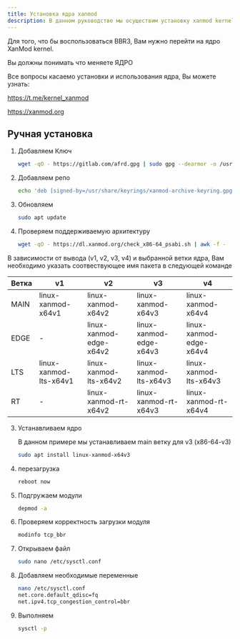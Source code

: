 ```yaml
---
title: Установка ядра xanmod
description: В данном руководстве мы осуществим установку xanmod kernel
---
```


Для того, что бы воспользоваться BBR3, Вам нужно перейти на ядро XanMod kernel.


Вы должны понимать что меняете ЯДРО



Все вопросы касаемо установки и использования ядра, Вы можете узнать:

https://t.me/kernel_xanmod

https://xanmod.org



## Ручная установка
1. Добавляем Ключ
	```bash
	wget -qO - https://gitlab.com/afrd.gpg | sudo gpg --dearmor -o /usr/share/keyrings/xanmod-archive-keyring.gpg
	``` 
2. Добавляем репо
	```bash
	echo 'deb [signed-by=/usr/share/keyrings/xanmod-archive-keyring.gpg] http://deb.xanmod.org releases main' | sudo tee /etc/apt/sources.list.d/xanmod-release.list
	``` 
3. Обновляем 
	```bash
	sudo apt update 
	``` 
4. Проверяем поддерживаемую архитектуру

	```bash
	wget -qO - https://dl.xanmod.org/check_x86-64_psabi.sh | awk -f -
	``` 
</Steps>
В зависимости от вывода (v1, v2, v3, v4) и выбранной ветки ядра, Вам необходимо указать соотвествующее имя пакета в следующей команде

| Ветка | v1				|v2|v3|v4|
| ----- | ------------------ | ------------------ | ------------------ | ------------------ |
| MAIN | linux-xanmod-x64v1 | linux-xanmod-x64v2 | linux-xanmod-x64v3 | linux-xanmod-x64v4 |
| EDGE | -					 | linux-xanmod-edge-x64v2 | linux-xanmod-edge-x64v3 | linux-xanmod-edge-x64v4 |
| LTS |  linux-xanmod-lts-x64v1 | linux-xanmod-lts-x64v2 | linux-xanmod-lts-x64v3 | linux-xanmod-lts-x64v3 |
| RT | - | linux-xanmod-rt-x64v2 | linux-xanmod-rt-x64v3 | linux-xanmod-rt-x64v4 |


3. Устанавливаем ядро
   
	В данном примере мы устанавливаем  main ветку для v3 (x86-64-v3)

	```bash
	sudo apt install linux-xanmod-x64v3
	``` 
5. перезагрузка
   
	```bash
	reboot now
	```
6. Подгружаем модули
   
	```bash
	depmod -a
	``` 
7. Проверяем корректность загрузки модуля
	```bash
	modinfo tcp_bbr
	```  	
8. Открываем файл
   
	```bash
	sudo nano /etc/sysctl.conf
	```  	
9. Добавляем необходимые переменные
    
	```bash
   nano /etc/sysctl.conf
	net.core.default_qdisc=fq
	net.ipv4.tcp_congestion_control=bbr

11. Выполняем

	```bash
	sysctl -p
	```  	
